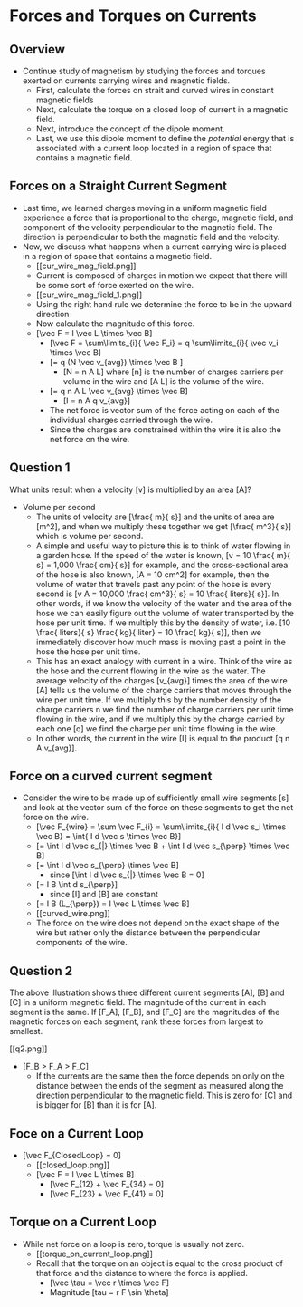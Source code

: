 # Forces and Torques on Currents

## Overview
* Continue study of magnetism by studying the forces and torques
  exerted on currents carrying wires and magnetic fields.
  * First, calculate the forces on strait and curved wires in
    constant magnetic fields
  * Next, calculate the torque on a closed loop of current in a magnetic
    field.
  * Next, introduce the concept of the dipole moment.
  * Last, we use this dipole moment to define the _potential_ energy that is associated
    with a current loop located in a region of space that contains a magnetic field.

## Forces on a Straight Current Segment
* Last time, we learned charges moving in a uniform magnetic field experience a force that
  is proportional to the charge, magnetic field, and component of the velocity perpendicular
  to the magnetic field.  The direction is perpendicular to both the magnetic field and
  the velocity.
* Now, we discuss what happens when a current carrying wire is placed in a region of space
  that contains a magnetic field.
  * [[cur_wire_mag_field.png]]
  * Current is composed of charges in motion we expect that there will be some sort of
    force exerted on the wire.
  * [[cur_wire_mag_field_1.png]]
  * Using the right hand rule we determine the force to be in the upward direction
  * Now calculate the magnitude of this force.
  * \[\vec F = I \vec L \times \vec B\]
      * \[\vec F = \sum\limits_{i}{ \vec F_i} 
        = q \sum\limits_{i}{ \vec v_i \times \vec B\]
      * \[= q (N \vec v_{avg}) \times \vec B \]
          * \[N = n A L\] where \[n\] is the number of charges carriers per volume in the wire
            and \[A L\] is the volume of the wire.
      * \[= q n A L \vec v_{avg} \times \vec B\]
          * \[I = n A q v_{avg}\]
      * The net force is vector sum of the force acting on 
        each of the individual charges carried through the wire.
      * Since the charges are constrained within the wire it is also the
        net force on the wire.

## Question 1
What units result when a velocity \[v\] is multiplied by an area \[A\]?

* Volume per second
  * The units of velocity are \[\frac{ m}{ s}\] and the units of area 
    are \[m^2\], and when we multiply these together we get \[\frac{ m^3}{ s}\]
    which is volume per second.
  * A simple and useful way to picture this is to think of water flowing in a 
    garden hose. If the speed of the water is known, 
    \[v = 10 \frac{ m}{ s} = 1,000 \frac{ cm}{ s}\] for example, 
    and the cross-sectional area of the hose is also known,
    \[A = 10 cm^2\] for example, then the volume of water that 
    travels past any point of the hose is every second is 
    \[v A = 10,000 \frac{ cm^3}{ s} = 10 \frac{ liters}{ s}\]. 
    In other words, if we know the velocity of the water and the 
    area of the hose we can easily figure out the volume of water 
    transported by the hose per unit time. If we multiply this by 
    the density of water, i.e.
    \[10 \frac{ liters}{ s} \frac{ kg}{ liter} = 10 \frac{ kg}{ s}\],
    then we immediately discover how much mass is moving past a point 
    in the hose the hose per unit time.
  * This has an exact analogy with current in a wire. Think of the wire 
    as the hose and the current flowing in the wire as the water. The 
    average velocity of the charges \[v_{avg}\] times the area of the 
    wire \[A\] tells us the volume of the charge carriers that moves 
    through the wire per unit time. If we multiply this by the number 
    density of the charge carriers n we find the number of charge 
    carriers per unit time flowing in the wire, and if we multiply 
    this by the charge carried by each one \[q\] we find the charge 
    per unit time flowing in the wire.
  * In other words, the current in the wire 
    \[I\] is equal to the product \[q n A v_{avg}\].

## Force on a curved current segment
* Consider the wire to be made up of sufficiently small wire segments
  \[s\] and look at the vector sum of the force on these segments to get
  the net force on the wire.
  * \[\vec F_{wire} = \sum \vec F_{i} 
    = \sum\limits_{i}{ I d \vec s_i \times \vec B}
    = \int{ I d \vec s \times \vec B}\]
  * \[= \int I d \vec s_{\|} \times \vec B + \int I d \vec s_{\perp} \times \vec B\]
  * \[= \int I d \vec s_{\perp} \times \vec B\]
      * since \[\int I d \vec s_{\|} \times \vec B = 0\]
  * \[= I B \int d s_{\perp}\]
      * since \[I\] and \[B\] are constant
  * \[= I B (L_{\perp}) = I \vec L \times \vec B\]
  * [[curved_wire.png]]
  * The force on the wire does not depend on the exact shape of the wire but rather only the distance    between the perpendicular components of the wire.

## Question 2
The above illustration shows three different current segments 
\[A\], \[B\] and \[C\] in a uniform magnetic field. The magnitude 
of the current in each segment is the same. If \[F_A\], \[F_B\], 
and \[F_C\] are the magnitudes of the magnetic forces on each 
segment, rank these forces from largest to smallest.

[[q2.png]]

* \[F_B > F_A > F_C\]
  * If the currents are the same then the force depends on only 
    on the distance between the ends of the segment as measured 
    along the direction perpendicular to the magnetic field. This 
    is zero for \[C\] and is bigger for \[B\] than it is for \[A\].

## Foce on a Current Loop
* \[\vec F_{ClosedLoop} = 0\]
  * [[closed_loop.png]]
  * \[\vec F = I \vec L \times B\]
      * \[\vec F_{12} + \vec F_{34} = 0\]
      * \[\vec F_{23} + \vec F_{41} = 0\]

## Torque on a Current Loop
* While net force on a loop is zero, torque is usually not zero.
  * [[torque_on_current_loop.png]]
  * Recall that the torque on an object is equal to the cross 
    product of that force and the distance to where the force is applied.
      * [\vec \tau  = \vec r \times \vec F\]
      * Magnitude \[tau = r F \sin \theta\]